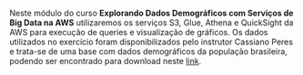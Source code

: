 Neste módulo do curso **Explorando Dados Demográficos com Serviços de Big Data na AWS** utilizaremos os serviços S3, Glue, Athena e QuickSight da AWS para execução de queries e visualização de gráficos. Os dados utilizados no exercício foram disponibilizados pelo instrutor Cassiano Peres e trata-se de uma base com dados demográficos da população brasileira, podendo ser encontrado para download neste [link](https://github.com/barbaramir/bootcamp_unimedbh_ciencia_dados/tree/main/exploring_athena_and_quicksight_aws/data).
